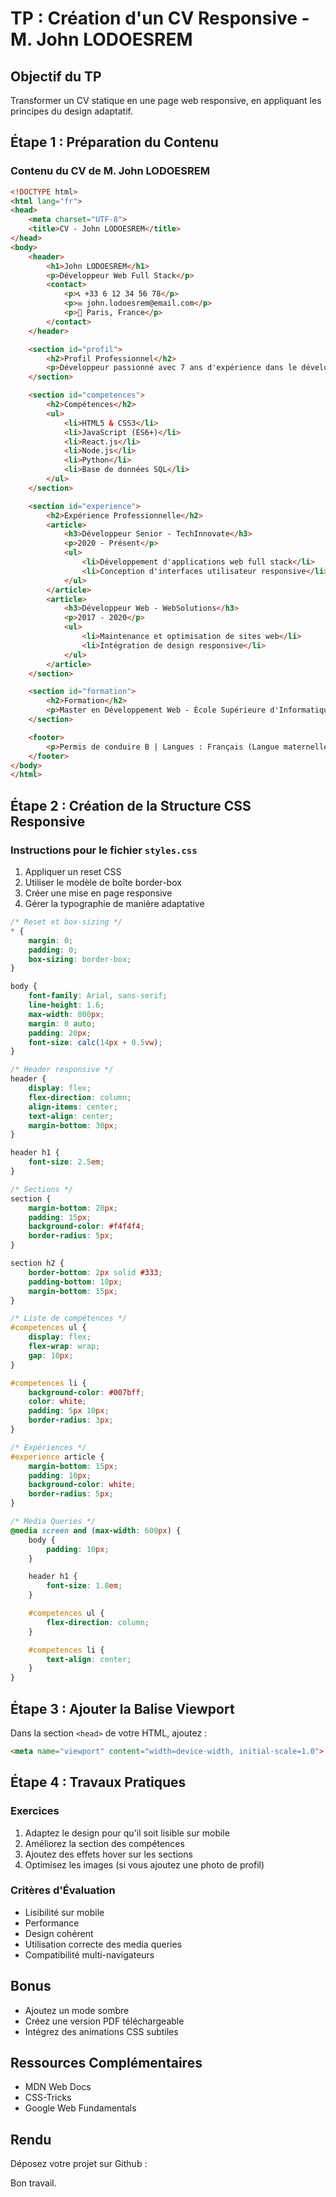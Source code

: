 # TP : Création d'un CV Responsive - M. John LODOESREM

## Objectif du TP
Transformer un CV statique en une page web responsive, en appliquant les principes du design adaptatif.

## Étape 1 : Préparation du Contenu
### Contenu du CV de M. John LODOESREM

```html
<!DOCTYPE html>
<html lang="fr">
<head>
    <meta charset="UTF-8">
    <title>CV - John LODOESREM</title>
</head>
<body>
    <header>
        <h1>John LODOESREM</h1>
        <p>Développeur Web Full Stack</p>
        <contact>
            <p>📞 +33 6 12 34 56 78</p>
            <p>✉️ john.lodoesrem@email.com</p>
            <p>📍 Paris, France</p>
        </contact>
    </header>

    <section id="profil">
        <h2>Profil Professionnel</h2>
        <p>Développeur passionné avec 7 ans d'expérience dans le développement web, spécialisé dans les technologies front-end et back-end.</p>
    </section>

    <section id="competences">
        <h2>Compétences</h2>
        <ul>
            <li>HTML5 & CSS3</li>
            <li>JavaScript (ES6+)</li>
            <li>React.js</li>
            <li>Node.js</li>
            <li>Python</li>
            <li>Base de données SQL</li>
        </ul>
    </section>

    <section id="experience">
        <h2>Expérience Professionnelle</h2>
        <article>
            <h3>Développeur Senior - TechInnovate</h3>
            <p>2020 - Présent</p>
            <ul>
                <li>Développement d'applications web full stack</li>
                <li>Conception d'interfaces utilisateur responsive</li>
            </ul>
        </article>
        <article>
            <h3>Développeur Web - WebSolutions</h3>
            <p>2017 - 2020</p>
            <ul>
                <li>Maintenance et optimisation de sites web</li>
                <li>Intégration de design responsive</li>
            </ul>
        </article>
    </section>

    <section id="formation">
        <h2>Formation</h2>
        <p>Master en Développement Web - École Supérieure d'Informatique, Paris</p>
    </section>

    <footer>
        <p>Permis de conduire B | Langues : Français (Langue maternelle), Anglais (Courant)</p>
    </footer>
</body>
</html>
```

## Étape 2 : Création de la Structure CSS Responsive

### Instructions pour le fichier `styles.css`

1. Appliquer un reset CSS
2. Utiliser le modèle de boîte border-box
3. Créer une mise en page responsive
4. Gérer la typographie de manière adaptative

```css
/* Reset et box-sizing */
* {
    margin: 0;
    padding: 0;
    box-sizing: border-box;
}

body {
    font-family: Arial, sans-serif;
    line-height: 1.6;
    max-width: 800px;
    margin: 0 auto;
    padding: 20px;
    font-size: calc(14px + 0.5vw);
}

/* Header responsive */
header {
    display: flex;
    flex-direction: column;
    align-items: center;
    text-align: center;
    margin-bottom: 30px;
}

header h1 {
    font-size: 2.5em;
}

/* Sections */
section {
    margin-bottom: 20px;
    padding: 15px;
    background-color: #f4f4f4;
    border-radius: 5px;
}

section h2 {
    border-bottom: 2px solid #333;
    padding-bottom: 10px;
    margin-bottom: 15px;
}

/* Liste de compétences */
#competences ul {
    display: flex;
    flex-wrap: wrap;
    gap: 10px;
}

#competences li {
    background-color: #007bff;
    color: white;
    padding: 5px 10px;
    border-radius: 3px;
}

/* Expériences */
#experience article {
    margin-bottom: 15px;
    padding: 10px;
    background-color: white;
    border-radius: 5px;
}

/* Media Queries */
@media screen and (max-width: 600px) {
    body {
        padding: 10px;
    }

    header h1 {
        font-size: 1.8em;
    }

    #competences ul {
        flex-direction: column;
    }

    #competences li {
        text-align: center;
    }
}
```

## Étape 3 : Ajouter la Balise Viewport

Dans la section `<head>` de votre HTML, ajoutez :
```html
<meta name="viewport" content="width=device-width, initial-scale=1.0">
```

## Étape 4 : Travaux Pratiques

### Exercices

1. Adaptez le design pour qu'il soit lisible sur mobile
2. Améliorez la section des compétences
3. Ajoutez des effets hover sur les sections
4. Optimisez les images (si vous ajoutez une photo de profil)

### Critères d'Évaluation

- Lisibilité sur mobile
- Performance
- Design cohérent
- Utilisation correcte des media queries
- Compatibilité multi-navigateurs

## Bonus

- Ajoutez un mode sombre
- Créez une version PDF téléchargeable
- Intégrez des animations CSS subtiles

## Ressources Complémentaires

- MDN Web Docs
- CSS-Tricks
- Google Web Fundamentals

## Rendu

Déposez votre projet sur Github :

Bon travail.
